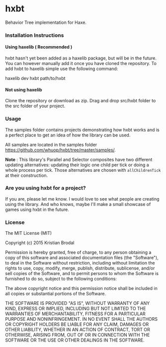# hxbt

Behavior Tree implementation for Haxe.

### Installation Instructions

#### Using haxelib ( Recommended )
hxbt hasn't yet been added as a haxelib package, but will be in the future. You can however manually add it once you have cloned the repository. To add hxbt to haxelib simple use the following command:

haxelib dev hxbt path/to/hxbt

#### Not using haxelib

Clone the repository or download as zip. Drag and drop src/hxbt folder to the src folder of your project.

### Usage

The samples folder contains projects demonstrating how hxbt works and is a perfect place to get an idea of how the library can be used. 

All samples are located in the samples folder https://github.com/whuop/hxbt/tree/master/samples/.

**Note** : This library's Parallel and Selector composites have two different updating alternatives: updating their logic one child per tick or doing a whole process per tick. Those alternatives are chosen
with `allChildrenTick` at their construction.

### Are you using hxbt for a project?

If you are, please let me know. I would love to see what people are creating using the library. And who knows, maybe I'll make a small showcase of games using hxbt in the future. 

### License

The MIT License (MIT)

Copyright (c) 2015 Kristian Brodal

Permission is hereby granted, free of charge, to any person obtaining a copy
of this software and associated documentation files (the "Software"), to deal
in the Software without restriction, including without limitation the rights
to use, copy, modify, merge, publish, distribute, sublicense, and/or sell
copies of the Software, and to permit persons to whom the Software is
furnished to do so, subject to the following conditions:

The above copyright notice and this permission notice shall be included in all
copies or substantial portions of the Software.

THE SOFTWARE IS PROVIDED "AS IS", WITHOUT WARRANTY OF ANY KIND, EXPRESS OR
IMPLIED, INCLUDING BUT NOT LIMITED TO THE WARRANTIES OF MERCHANTABILITY,
FITNESS FOR A PARTICULAR PURPOSE AND NONINFRINGEMENT. IN NO EVENT SHALL THE
AUTHORS OR COPYRIGHT HOLDERS BE LIABLE FOR ANY CLAIM, DAMAGES OR OTHER
LIABILITY, WHETHER IN AN ACTION OF CONTRACT, TORT OR OTHERWISE, ARISING FROM,
OUT OF OR IN CONNECTION WITH THE SOFTWARE OR THE USE OR OTHER DEALINGS IN THE
SOFTWARE.
